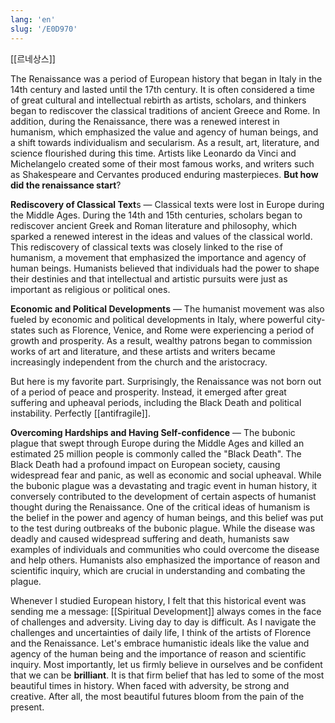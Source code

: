 ```yaml
---
lang: 'en'
slug: '/E0D970'
---
```


[[르네상스]]

The Renaissance was a period of European history that began in Italy in the 14th century and lasted until the 17th century. It is often considered a time of great cultural and intellectual rebirth as artists, scholars, and thinkers began to rediscover the classical traditions of ancient Greece and Rome. In addition, during the Renaissance, there was a renewed interest in humanism, which emphasized the value and agency of human beings, and a shift towards individualism and secularism. As a result, art, literature, and science flourished during this time. Artists like Leonardo da Vinci and Michelangelo created some of their most famous works, and writers such as Shakespeare and Cervantes produced enduring masterpieces. **But how did the renaissance start**?

**Rediscovery of Classical Text**s — Classical texts were lost in Europe during the Middle Ages. During the 14th and 15th centuries, scholars began to rediscover ancient Greek and Roman literature and philosophy, which sparked a renewed interest in the ideas and values of the classical world. This rediscovery of classical texts was closely linked to the rise of humanism, a movement that emphasized the importance and agency of human beings. Humanists believed that individuals had the power to shape their destinies and that intellectual and artistic pursuits were just as important as religious or political ones.

**Economic and Political Developments** — The humanist movement was also fueled by economic and political developments in Italy, where powerful city-states such as Florence, Venice, and Rome were experiencing a period of growth and prosperity. As a result, wealthy patrons began to commission works of art and literature, and these artists and writers became increasingly independent from the church and the aristocracy.

But here is my favorite part. Surprisingly, the Renaissance was not born out of a period of peace and prosperity. Instead, it emerged after great suffering and upheaval periods, including the Black Death and political instability. Perfectly [[antifragile]].

**Overcoming Hardships and Having Self-confidence** — The bubonic plague that swept through Europe during the Middle Ages and killed an estimated 25 million people is commonly called the "Black Death". The Black Death had a profound impact on European society, causing widespread fear and panic, as well as economic and social upheaval. While the bubonic plague was a devastating and tragic event in human history, it conversely contributed to the development of certain aspects of humanist thought during the Renaissance. One of the critical ideas of humanism is the belief in the power and agency of human beings, and this belief was put to the test during outbreaks of the bubonic plague. While the disease was deadly and caused widespread suffering and death, humanists saw examples of individuals and communities who could overcome the disease and help others. Humanists also emphasized the importance of reason and scientific inquiry, which are crucial in understanding and combating the plague.

Whenever I studied European history, I felt that this historical event was sending me a message: [[Spiritual Development]] always comes in the face of challenges and adversity. Living day to day is difficult. As I navigate the challenges and uncertainties of daily life, I think of the artists of Florence and the Renaissance. Let's embrace humanistic ideals like the value and agency of the human being and the importance of reason and scientific inquiry.
Most importantly, let us firmly believe in ourselves and be confident that we can be **brilliant**. It is that firm belief that has led to some of the most beautiful times in history. When faced with adversity, be strong and creative. After all, the most beautiful futures bloom from the pain of the present.
